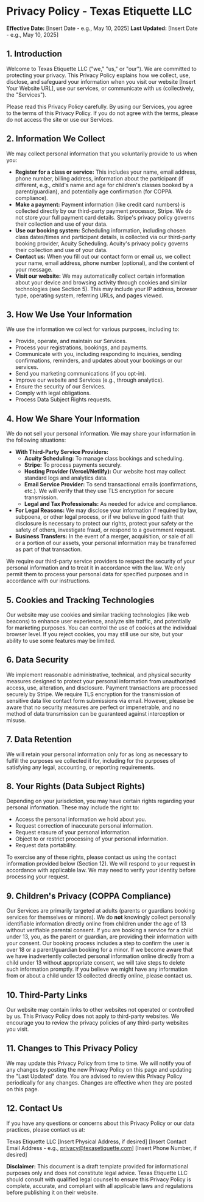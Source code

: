 # Privacy Policy - Texas Etiquette LLC

**Effective Date:** [Insert Date - e.g., May 10, 2025]
**Last Updated:** [Insert Date - e.g., May 10, 2025]

## 1. Introduction

Welcome to Texas Etiquette LLC ("we," "us," or "our"). We are committed to protecting your privacy. This Privacy Policy explains how we collect, use, disclose, and safeguard your information when you visit our website [Insert Your Website URL], use our services, or communicate with us (collectively, the "Services").

Please read this Privacy Policy carefully. By using our Services, you agree to the terms of this Privacy Policy. If you do not agree with the terms, please do not access the site or use our Services.

## 2. Information We Collect

We may collect personal information that you voluntarily provide to us when you:

* **Register for a class or service:** This includes your name, email address, phone number, billing address, information about the participant (if different, e.g., child's name and age for children's classes booked by a parent/guardian), and potentially age confirmation (for COPPA compliance).
* **Make a payment:** Payment information (like credit card numbers) is collected directly by our third-party payment processor, Stripe. We do not store your full payment card details. Stripe's privacy policy governs their collection and use of your data.
* **Use our booking system:** Scheduling information, including chosen class dates/times and participant details, is collected via our third-party booking provider, Acuity Scheduling. Acuity's privacy policy governs their collection and use of your data.
* **Contact us:** When you fill out our contact form or email us, we collect your name, email address, phone number (optional), and the content of your message.
* **Visit our website:** We may automatically collect certain information about your device and browsing activity through cookies and similar technologies (see Section 5). This may include your IP address, browser type, operating system, referring URLs, and pages viewed.

## 3. How We Use Your Information

We use the information we collect for various purposes, including to:

* Provide, operate, and maintain our Services.
* Process your registrations, bookings, and payments.
* Communicate with you, including responding to inquiries, sending confirmations, reminders, and updates about your bookings or our services.
* Send you marketing communications (if you opt-in).
* Improve our website and Services (e.g., through analytics).
* Ensure the security of our Services.
* Comply with legal obligations.
* Process Data Subject Rights requests.

## 4. How We Share Your Information

We do not sell your personal information. We may share your information in the following situations:

* **With Third-Party Service Providers:**
    * **Acuity Scheduling:** To manage class bookings and scheduling.
    * **Stripe:** To process payments securely.
    * **Hosting Provider (Vercel/Netlify):** Our website host may collect standard logs and analytics data.
    * **Email Service Provider:** To send transactional emails (confirmations, etc.). We will verify that they use TLS encryption for secure transmission.
    * **Legal and Tax Professionals:** As needed for advice and compliance.
* **For Legal Reasons:** We may disclose your information if required by law, subpoena, or other legal process, or if we believe in good faith that disclosure is necessary to protect our rights, protect your safety or the safety of others, investigate fraud, or respond to a government request.
* **Business Transfers:** In the event of a merger, acquisition, or sale of all or a portion of our assets, your personal information may be transferred as part of that transaction.

We require our third-party service providers to respect the security of your personal information and to treat it in accordance with the law. We only permit them to process your personal data for specified purposes and in accordance with our instructions.

## 5. Cookies and Tracking Technologies

Our website may use cookies and similar tracking technologies (like web beacons) to enhance user experience, analyze site traffic, and potentially for marketing purposes. You can control the use of cookies at the individual browser level. If you reject cookies, you may still use our site, but your ability to use some features may be limited.

## 6. Data Security

We implement reasonable administrative, technical, and physical security measures designed to protect your personal information from unauthorized access, use, alteration, and disclosure. Payment transactions are processed securely by Stripe. We require TLS encryption for the transmission of sensitive data like contact form submissions via email. However, please be aware that no security measures are perfect or impenetrable, and no method of data transmission can be guaranteed against interception or misuse.

## 7. Data Retention

We will retain your personal information only for as long as necessary to fulfill the purposes we collected it for, including for the purposes of satisfying any legal, accounting, or reporting requirements.

## 8. Your Rights (Data Subject Rights)

Depending on your jurisdiction, you may have certain rights regarding your personal information. These may include the right to:

* Access the personal information we hold about you.
* Request correction of inaccurate personal information.
* Request erasure of your personal information.
* Object to or restrict processing of your personal information.
* Request data portability.

To exercise any of these rights, please contact us using the contact information provided below (Section 12). We will respond to your request in accordance with applicable law. We may need to verify your identity before processing your request.

## 9. Children's Privacy (COPPA Compliance)

Our Services are primarily targeted at adults (parents or guardians booking services for themselves or minors). We do **not** knowingly collect personally identifiable information directly online from children under the age of 13 without verifiable parental consent. If you are booking a service for a child under 13, you, as the parent or guardian, are providing their information with your consent. Our booking process includes a step to confirm the user is over 18 or a parent/guardian booking for a minor. If we become aware that we have inadvertently collected personal information online directly from a child under 13 without appropriate consent, we will take steps to delete such information promptly. If you believe we might have any information from or about a child under 13 collected directly online, please contact us.

## 10. Third-Party Links

Our website may contain links to other websites not operated or controlled by us. This Privacy Policy does not apply to third-party websites. We encourage you to review the privacy policies of any third-party websites you visit.

## 11. Changes to This Privacy Policy

We may update this Privacy Policy from time to time. We will notify you of any changes by posting the new Privacy Policy on this page and updating the "Last Updated" date. You are advised to review this Privacy Policy periodically for any changes. Changes are effective when they are posted on this page.

## 12. Contact Us

If you have any questions or concerns about this Privacy Policy or our data practices, please contact us at:

Texas Etiquette LLC
[Insert Physical Address, if desired]
[Insert Contact Email Address - e.g., privacy@texasetiquette.com]
[Insert Phone Number, if desired]

**Disclaimer:** This document is a draft template provided for informational purposes only and does not constitute legal advice. Texas Etiquette LLC should consult with qualified legal counsel to ensure this Privacy Policy is complete, accurate, and compliant with all applicable laws and regulations before publishing it on their website.
